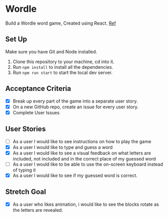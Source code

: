 # Wordle

Build a Wordle word game, Created using React. [Ref](https://www.nytimes.com/games/wordle/index.html)

## Set Up

Make sure you have Git and Node installed.

1. Clone this repository to your machine, cd into it.
2. Run `npm install` to install all the dependencies.
4. Run `npm run start` to start the local dev server.

## Acceptance Criteria

- [x] Break up every part of the game into a separate user story.
- [x] On a new GitHub repo, create an issue for every user story.
- [x] Complete User Issues

## User Stories

- [ ] As a user I would like to see instructions on how to play the game
- [x] As a user I would like to type and guess a word
- [x] As a user I would like to see a visual feedback on what letters are included, not included and in the correct place of my guessed word
- [ ] As a user I would like to be able to use the on-screen keyboard instead of typing it
- [x] As a user I would like to see if my guessed word is correct.

## Stretch Goal

- [x] As a user who likes animation, i would like to see the blocks rotate as the letters are revealed.

